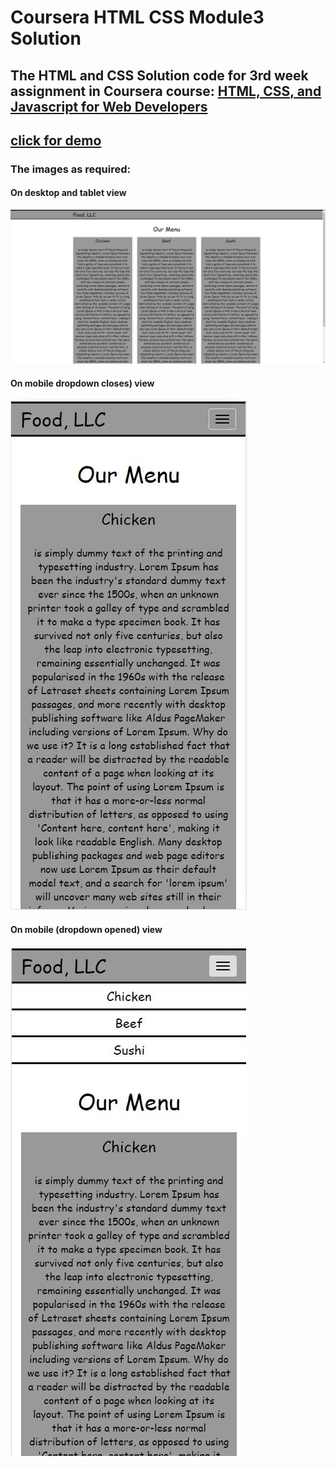 # Coursera HTML CSS Module3 Solution
## The HTML and CSS Solution code for 3rd week assignment in Coursera course: [HTML, CSS, and Javascript for Web Developers](https://www.coursera.org/learn/html-css-javascript-for-web-developers)

## [click for demo](https://lijialin920.github.io/coursera-html-css--js-module-3-solution/)

### The images as required:
#### On desktop and tablet view 
![large](/images/lg-view.png)
#### On mobile dropdown closes) view
![small](/images/sm-view.png)
#### On mobile (dropdown opened) view
![small](/images/sm2-view.png)
